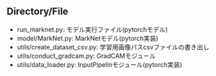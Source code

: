

<html>
<body>
<div>
  <h2>Directory/File</h2>
  <ul>
    <li>run_marknet.py: モデル実行ファイル(pytorchモデル)</li>
    <li>model/MarkNet.py: MarkNetモデル(pytorch実装)</li>
    <li>utils/create_dataset_csv.py: 学習用画像パスcsvファイルの書き出し</li>
    <li>utils/conduct_gradcam.py: GradCAMモジュール</li>
    <li>utils/data_loader.py: InputPipelinモジュール(pytorch実装)</li>

  </ul>
</div>
</body>
</html>